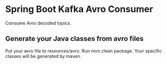# Spring Boot Kafka Avro Consumer

Consume Avro decoded topics.

## Generate your Java classes from avro files
Put your avro file to resources/avro. Run mvn clean package. Your specific classes will be generated by maven.
